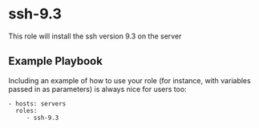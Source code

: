 ssh-9.3
=========

This role will install the ssh version 9.3 on the server

Example Playbook
----------------

Including an example of how to use your role (for instance, with variables passed in as parameters) is always nice for users too:

    - hosts: servers
      roles:
         - ssh-9.3

